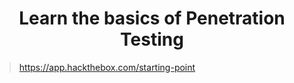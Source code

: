 <h1 align="center">Learn the basics of Penetration Testing</h1>

> https://app.hackthebox.com/starting-point
